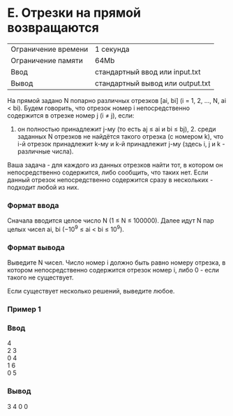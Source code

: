 # E. Отрезки на прямой возвращаются

|                     |                                  |
| ------------------- | -------------------------------- |
| Ограничение времени | 1 секунда                        |
| Ограничение памяти  | 64Mb                             |
| Ввод                | стандартный ввод или input.txt   |
| Вывод               | стандартный вывод или output.txt |

На прямой задано N попарно различных отрезков [ai, bi] (i = 1, 2, ..., N, ai < bi). Будем говорить, что отрезок номер i непосредственно содержится в отрезке номер j (i ≠ j), если:

1. он полностью принадлежит j-му (то есть aj ≤ ai и bi ≤ bj), 2. среди заданных N отрезков не найдётся такого отрезка (с номером k), что i-й отрезок принадлежит k-му и k-й принадлежит j-му (здесь i, j и k - различные числа).

Ваша задача - для каждого из данных отрезков найти тот, в котором он непосредственно содержится, либо сообщить, что таких нет. Если данный отрезок непосредственно содержится сразу в нескольких - подходит любой из них.


### Формат ввода

Сначала вводится целое число N (1 ≤ N ≤ 100000). Далее идут N пар целых чисел ai, bi ($-10^9$ ≤ ai < bi ≤ $10^9$).

### Формат вывода

Выведите N чисел. Число номер i должно быть равно номеру отрезка, в котором непосредственно содержится отрезок номер i, либо 0 - если такого не существует.

Если существует несколько решений, выведите любое.

### Пример 1
### Ввод	
4 <br>
2 3 <br>
0 4 <br>
1 6 <br>
0 5 <br>
 
### Вывод
3 4 0 0


